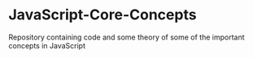 # JavaScript-Core-Concepts
Repository containing code and some theory of some of the important concepts in JavaScript
